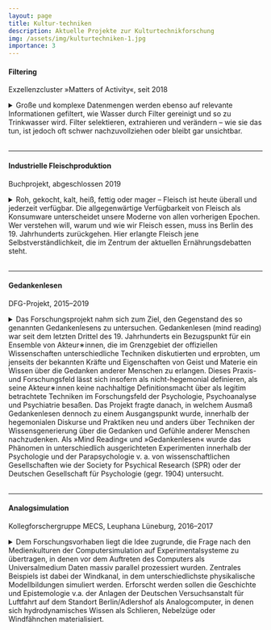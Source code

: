 ```yaml
---
layout: page
title: Kultur-techniken
description: Aktuelle Projekte zur Kulturtechnikforschung
img: /assets/img/kulturtechniken-1.jpg
importance: 3
---
```

#### Filtering

Exzellenzcluster »Matters of Activity«, seit 2018

<details>

<summary>Große und komplexe Datenmengen werden ebenso auf relevante
Informationen gefiltert, wie Wasser durch Filter gereinigt und so zu
Trinkwasser wird. Filter selektieren, extrahieren und verändern &ndash; wie sie
das tun, ist jedoch oft schwer nachzuvollziehen oder bleibt gar unsichtbar.<br
/>&nbsp;<br /></summary>

Das Projekt »Filtering« untersucht Filter mit historischen, experimentellen und
rechnerischen Ansätzen. Welche Informationen können zum Beispiel durch neue
Filtertechniken verstärkt werden? Wie können Prozesse wie die Speicherung,
Kommunikation und Verarbeitung von Daten und Bildern oder auch analogen Räume
und Materialien durch Filterung verändert werden? Entstehen dabei gar Muster?
Die Wissenschaftler&lowast;innen fokussieren sich in ihren Untersuchungen auf
essentielle physikalische Mechanismen bis hin zu makroskopischen
Untersuchungen. In Zeiten digitaler Kultur will das Projekt analoge Filter neu
erforschen und somit das Analoge im digitalen Zeitalter neu etablieren.<br
/>&nbsp;<br />

<a href="https://www.matters-of-activity.de/de/research/projects/121/filtering"
target="_blank">https://www.matters-of-activity.de</a>

</details>

***

#### Industrielle Fleischproduktion

Buchprojekt, abgeschlossen 2019

<details>
<summary>Roh, gekocht, kalt, heiß, fettig oder mager &ndash; Fleisch ist heute
überall und jederzeit verfügbar. Die allgegenwärtige Verfügbarkeit von Fleisch
als Konsumware unterscheidet unsere Moderne von allen vorherigen Epochen. Wer
verstehen will, warum und wie wir Fleisch essen, muss ins Berlin des 19.
Jahrhunderts zurückgehen. Hier erlangte Fleisch jene Selbstverständlichkeit,
die im Zentrum der aktuellen Ernährungsdebatten steht.<br />&nbsp;<br
/></summary>

Das Buch beschreibt die Kulturtechniken der industriellen
Schweinefleischproduktion von der Zucht, der Haltung, der Schlachtung bis hin
zur Distribution und Zubereitung. Er schildert, wie erst durch die
Verschränkung einer Vielzahl industrieller Prozesse und Technologien die
energiereiche Ernährung der arbeitenden Bevölkerung sichergestellt werden
konnte. Der Fleischkonsum wurde damit im großstädtischen Alltag so stark
wirksam, dass unser kulinarisches System dadurch bis heute geprägt ist. All
dies fügt sich zu einer Geschichte des Überflusses zusammen &ndash; und regt
zum Nachdenken über die historischen Bedingungen unserer eigenen
Ernährungskultur an.<br />&nbsp;<br />

<a href="https://www.schoeningh.de/view/title/56249" target="_blank">https://www.schoeningh.de</a>

<div class="publications">
  <h5>Publikationen</h5>
  {% bibliography -f papers -q !@misc[title ^= *Fleisch* || title ^= *Laderampe*] %}
</div>

</details>

***

#### Gedankenlesen

DFG-Projekt, 2015&ndash;2019

<details>
<summary>Das Forschungsprojekt nahm sich zum Ziel, den Gegenstand des so
genannten Gedankenlesens zu untersuchen. Gedankenlesen (mind reading) war seit
dem letzten Drittel des 19. Jahrhunderts ein  Bezugspunkt für ein Ensemble von
Akteur&lowast;innen, die im Grenzgebiet der offiziellen Wissenschaften
unterschiedliche Techniken diskutierten und erprobten, um jenseits der
bekannten Kräfte und Eigenschaften von Geist und Materie ein Wissen über die
Gedanken anderer Menschen zu erlangen. Dieses Praxis- und Forschungsfeld lässt
sich insofern als nicht-hegemonial definieren, als seine Akteur&lowast;innen
keine nachhaltige Definitionsmacht über als legitim betrachtete Techniken im
Forschungsfeld der Psychologie, Psychoanalyse und Psychiatrie besaßen. Das
Projekt fragte danach, in welchem Ausmaß Gedankenlesen dennoch zu einem
Ausgangspunkt wurde, innerhalb der hegemonialen Diskurse und Praktiken neu und
anders über Techniken der Wissensgenerierung über die Gedanken und Gefühle
anderer Menschen nachzudenken. Als »Mind Reading« und »Gedankenlesen« wurde das
Phänomen in unterschiedlich ausgerichteten Experimenten innerhalb der
Psychologie und der Parapsychologie v. a. von wissenschaftlichen Gesellschaften
wie der Society for Psychical Research (SPR) oder der Deutschen Gesellschaft
für Psychologie (gegr. 1904) untersucht.<br />&nbsp;<br /></summary>


Das Projektziel bestand also darin zu untersuchen, in welcher Weise Reflexionen
über Gedankenlesen vor dem Hintergrund der Rezeption okkultistischen und
parapsychologischen Wissens die Entwicklung neuer Technologien bis in die
1950er und 1960er Jahre inspiriert hat. Insbesondere galt es herauszufinden,
inwiefern nicht-hegemoniale Wissenstechniken Auswirkungen auf die Entwicklung
von Technologien gehabt haben, die sich zu ihrer Zeit oder später als
hegemonial erwiesen haben.<br />&nbsp;<br />

Technologien des Gedankenlesens sollten im Rahmen des Projekts mit
Vorstellungen des 19. Jahrhunderts aus dem Bereich des Okkultismus in Beziehung
gesetzt werden. Genauer sollte untersucht werden, auf welche Weise die
Entwicklung digitaler Technologien vor dem Hintergrund der Diskussionen über
Gedankenlesen innerhalb des Okkultismus und der Parapsychologie neu verstanden
werden müsse.

<div class="publications">
  <h5>Publikationen</h5>
  {% bibliography -f publications -q !@misc[title ^= *mind*] %}
</div>

</details>

***

#### Analogsimulation 

Kollegforschergruppe MECS, Leuphana Lüneburg, 2016&ndash;2017

<details>
<summary>Dem Forschungsvorhaben liegt die Idee zugrunde, die Frage nach den
Medienkulturen der Computersimulation auf Experimentalsysteme zu übertragen, in
denen vor dem Auftreten des Computers als Universalmedium Daten massiv parallel
prozessiert wurden. Zentrales Beispiels ist dabei der Windkanal, in dem
unterschiedlichste physikalische Modellbildungen simuliert werden. Erforscht
werden sollen die Geschichte und Epistemologie v.a. der Anlagen der Deutschen
Versuchsanstalt für Luftfahrt auf dem Standort Berlin/Adlershof als
Analogcomputer, in denen sich hydrodynamisches Wissen als Schlieren, Nebelzüge
oder Windfähnchen materialisiert.<br />&nbsp;<br /></summary>
 
Die historischen Vorläufer dieser analogen Simulationsmedien im Sinne einer
Empirisierung und Formalisierung des technischen Wissens reichen bis ins 17.
Jahrhundert zurück. Erste empirische Experimente zur Bestimmung und Optimierung
der Form von Wasserrädern wurden durch Christopher Polhem um 1700 und John
Smeaton um 1760 durchgeführt. Christopher Polhem (Polhammar) gründete 1697 in
Schweden die erste Ingenieursschule, das »Laborium mechanicum« in Stockholm und
führte aufwendige Testreihen zur Effizienz von Wasserrädern am Modell durch.
John Smeaton erhielt 1759 die Copley Medaille für seine hydromechanischen
Untersuchungen von Wasser- und Windmühlen. Er simulierte über knapp sieben
Jahre hinweg die Physik von unterschiedlichen Typen von Wasserrädern in einem
verkleinerten Modellversuch, an dem er 13 verschiedene Parameter ausmessen
konnte. Weitere historische Stationen sind Gustave Eiffels Versuche 1905/06 am
Eiffelturm oder die Windkanalversuche der Brüder Wright wenige Jahre zuvor, bis
Vanevar Bush am 20. September 1940 keinem geringeren als Norbert Wiener
vorschlägt, dessen »differential analyser« zum Design von Flugzeugflügeln und
Patronenhülsen zu verwenden.<br />&nbsp;<br />
 
Die grundlegende These des Forschungsvorhabens ist, daß Rechnen und Abbilden
innerhalb dieser Simulationen nicht voneinander zu trennen sind, sie finden als
gemeinsame Praxis im Experimentalraum des Windkanals statt. Was die
weiterführende Frage motiviert, ob und inwiefern in diesen Kulturtechniken der
analogen Simulation Dispositive vorgezeichnet sind, die in der digitalen
Simulation beispielsweise der Hochenergiephysik wiederbegegnen. Welchen
Bildstatus also besitzen die empirischen Evidenzen, die im Windkanal als Form
von Selbstschreibungen generiert werden?<br
/>&nbsp;<br />

<a href="https://www.leuphana.de/dfg-programme/mecs/personen/alumni/prof-dr-christian-kassung.html"
target="_blank">https://www.lephana.de/dfg-programme/mecs</a>

</details>
